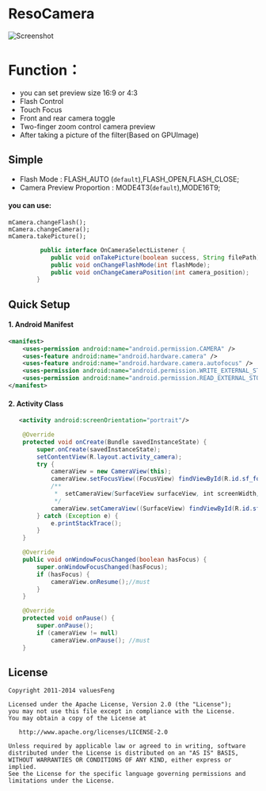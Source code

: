 ResoCamera
==========

![Screenshot](https://github.com/ValuesFeng/ResoCamera/tree/master/images/screenshot_camera.jpg)

Function：
==========    
   * you can set preview size 16:9 or 4:3  
   * Flash Control  
   * Touch Focus  
   * Front and rear camera toggle  
   * Two-finger zoom control camera preview  
   * After taking a picture of the filter(Based on GPUImage)  


## Simple
  * Flash Mode : FLASH_AUTO (`default`),FLASH_OPEN,FLASH_CLOSE;    
  * Camera Preview Proportion : MODE4T3(`default`),MODE16T9;    

  #### you can use:    
    mCamera.changeFlash();    
    mCamera.changeCamera();    
    mCamera.takePicture();    

````java
         public interface OnCameraSelectListener {
            public void onTakePicture(boolean success, String filePath);
            public void onChangeFlashMode(int flashMode);
            public void onChangeCameraPosition(int camera_position);
        }
````
    
## Quick Setup
#### 1. Android Manifest
``` xml
<manifest>
    <uses-permission android:name="android.permission.CAMERA" />
    <uses-feature android:name="android.hardware.camera" />
    <uses-feature android:name="android.hardware.camera.autofocus" />
    <uses-permission android:name="android.permission.WRITE_EXTERNAL_STORAGE" />
    <uses-permission android:name="android.permission.READ_EXTERNAL_STORAGE" />
</manifest>
```
#### 2. Activity Class
````xml
   <activity android:screenOrientation="portrait"/>
````
    

``` java
    @Override
    protected void onCreate(Bundle savedInstanceState) {
        super.onCreate(savedInstanceState);
        setContentView(R.layout.activity_camera);
        try {
            cameraView = new CameraView(this);
            cameraView.setFocusView((FocusView) findViewById(R.id.sf_focus));
            /**
             *  setCameraView(SurfaceView surfaceView, int screenWidth, int cameraMode)
             */
            cameraView.setCameraView((SurfaceView) findViewById(R.id.sf_camera), getScreenWidth(this), CameraView.MODE4T3);
        } catch (Exception e) {
            e.printStackTrace();
        }
    }

    @Override
    public void onWindowFocusChanged(boolean hasFocus) {
        super.onWindowFocusChanged(hasFocus);
        if (hasFocus) {
            cameraView.onResume();//must
        }
    }

    @Override
    protected void onPause() {
        super.onPause();
        if (cameraView != null)
            cameraView.onPause(); //must
    }
````

## License
    Copyright 2011-2014 valuesFeng

    Licensed under the Apache License, Version 2.0 (the "License");
    you may not use this file except in compliance with the License.
    You may obtain a copy of the License at

       http://www.apache.org/licenses/LICENSE-2.0

    Unless required by applicable law or agreed to in writing, software
    distributed under the License is distributed on an "AS IS" BASIS,
    WITHOUT WARRANTIES OR CONDITIONS OF ANY KIND, either express or implied.
    See the License for the specific language governing permissions and
    limitations under the License.
